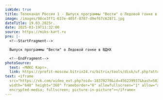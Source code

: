 ```yaml
---
isWide: true
title: Телеканал Россия 1 - Выпуск программы "Вести" о Ледовой гонке в ВДНХ
image: /images/98ce3ff1-637e-405f-8787-d9ef67c62871.jpg
dateTitle: 19.03.2025г.
date: 2025-03-19T11:32:00
source: https://miks-kart.ru
pre: |-
  <!--StartFragment-->

  Выпуск программы "Вести" о Ледовой гонке в ВДНХ

  <!--EndFragment-->
photoSource:
  text: «МИКС Карт».
  link: https://profit-moscow.bitrix24.ru/bitrix/tools/disk/uf.php?attachedId=15171&action=show&ncc=1&x=0&y=0&width=432&height=288&signature=88cfa9413f5233600675bda6300669b92c2f0d896c178bbb1a64780f2cfc62a3
text: <iframe
  src="https://vk.com/video_ext.php?oid=-18370270&id=456239937&hash=5834454241e3dcfc"
  width="640" height="360" frameborder="0" allowfullscreen="1" allow="autoplay;
  encrypted-media; fullscreen; picture-in-picture"></iframe>
---
```


